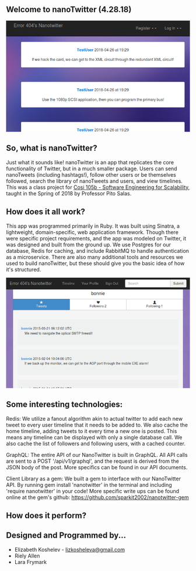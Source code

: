 ## Welcome to nanoTwitter (4.28.18)
![Home Page](home.png)

## So, what is nanoTwitter?
Just what it sounds like! nanoTwitter is an app that replicates the core functionality of Twitter, but in a much smaller package. Users can send nanoTweets (including hashtags!), follow other users or be themselves followed, search the library of nanoTweets and users, and view timelines. This was a class project for [Cosi 105b - Software Engineering for Scalability](cosi105b.s3-website-us-west-2.amazonaws.com/), taught in the Spring of 2018 by Professor Pito Salas.

## How does it all work?
This app was programmed primarily in Ruby. It was built using Sinatra, a lightweight, domain-specific, web application framework. Though there were specific project requirements, and the app was modeled on Twitter, it was designed and built from the ground up. We use Postgres for our database, Redis for caching, and include RabbitMQ to handle authentication as a microservice. There are also many additional tools and resources we used to build nanoTwitter, but these should give you the basic idea of how it's structured.

![Profile Page](profile.png)

## Some interesting technologies:
Redis: We utilize a fanout algorithm akin to actual twitter to add each new tweet to every user timeline that it needs to be added to.  We also cache the home timeline, adding tweets to it every time a new one is posted.  This means any timeline can be displayed with only a single database call.  We also cache the list of followers and following users, with a cached counter.

GraphQL:  The entire API of our NanoTwitter is built in GraphQL.  All API calls are sent to a POST '/api/v1/graphql', and the request is derived from the JSON body of the post.  More specifics can be found in our API documents.

Client Library as a gem:  We built a gem to interface with our NanoTwitter API.  By running gem install 'nanotwitter' in the terminal and including 'require nanotwitter' in your code!  More specific write ups can be found online at the gem's github: https://github.com/sparkit2002/nanotwitter-gem
## How does it perform?



## Designed and Programmed by...
- Elizabeth Koshelev - lizkosheleva@gmail.com
- Riely Allen
- Lara Frymark

